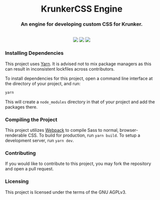<h1 align="center">KrunkerCSS Engine</h1>

<h3 align="center">An engine for developing custom CSS for Krunker.</h3>
<br>

<div align="center">
    <img src="https://img.shields.io/github/v/release/DamienVesper/KrunkerCSSStarter?style=for-the-badge&color=d442f5b">
    <img src="https://img.shields.io/github/contributors/DamienVesper/KrunkerCSSStarter?style=for-the-badge&color=d442f5">
    <img src="https://img.shields.io/github/languages/code-size/DamienVesper/KrunkerCSSStarter?style=for-the-badge&color=d442f5">
</div>

### Installing Dependencies
This project uses [Yarn](https://yarnpkg.com). It is advised not to mix package managers as this can result in inconsistent lockfiles across contributors.

To install dependencies for this project, open a command line interface at the directory of your project, and run:
```sh
yarn
```

This will create a `node_modules` directory in that of your project and add the packages there.

### Compiling the Project
This project utilizes [Webpack](https://webpack.js.org) to compile Sass to normal, browser-renderable CSS.
To build for production, run `yarn build`. To setup a development server, run `yarn dev`.

### Contributing
If you would like to contribute to this project, you may fork the repository and open a pull request.

### Licensing
This project is licensed under the terms of the GNU AGPLv3.
